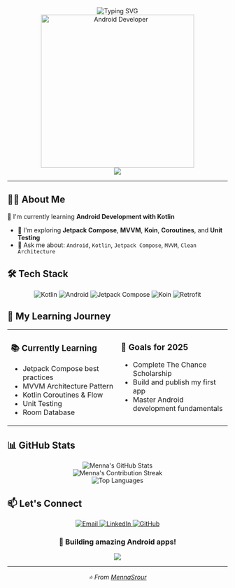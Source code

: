 <div align="center">
  <img src="https://readme-typing-svg.herokuapp.com?font=Fira+Code&weight=600&size=26&duration=3000&pause=1000&color=7F52FF&center=true&vCenter=true&width=500&lines=Hi+there+👋+I'm+Menna+Srour;Android+Developer" alt="Typing SVG" />
</div>

<div align="center">
  <img src="https://media.giphy.com/media/v1.Y2lkPTc5MGI3NjExcDlqY2VhZ3BmY2Z4Z3U0eGZ5Z2h0d2V6Y2x4bWl6Y2N6Z2ZqYiZlcD12MV9pbnRlcm5hbF9naWZfYnlfaWQmY3Q9Zw/L1R1tvI9svkIWwpVYr/giphy.gif" width="350" alt="Android Developer" />
</div>

<div align="center">
  <img src="https://capsule-render.vercel.app/api?type=waving&color=gradient&customColorList=12&height=100&section=header&text=&fontSize=0&animation=twinkling" />
</div>

---

## 👩‍💻 About Me

🌱 I'm currently learning **Android Development with Kotlin**  
- 🧩 I'm exploring **Jetpack Compose**, **MVVM**, **Koin**, **Coroutines**, and **Unit Testing**  
- 💬 Ask me about: `Android`, `Kotlin`, `Jetpack Compose`, `MVVM`, `Clean Architecture`

## 🛠️ Tech Stack

<p align="center">
  <img src="https://img.shields.io/badge/Kotlin-7F52FF?style=for-the-badge&logo=kotlin&logoColor=white" alt="Kotlin" />
  <img src="https://img.shields.io/badge/Android-3DDC84?style=for-the-badge&logo=android&logoColor=white" alt="Android" />
  <img src="https://img.shields.io/badge/Jetpack%20Compose-4285F4?style=for-the-badge&logo=jetpack-compose&logoColor=white" alt="Jetpack Compose" />
  <img src="https://img.shields.io/badge/Koin-FF6B35?style=for-the-badge&logo=koin&logoColor=white" alt="Koin" />
  <img src="https://img.shields.io/badge/Retrofit-8A4182?style=for-the-badge&logo=square&logoColor=white" alt="Retrofit" />
</p>

## 🌱 My Learning Journey

<table align="center">
<tr>
<td width="50%" valign="top">

### 📚 Currently Learning
- Jetpack Compose best practices
- MVVM Architecture Pattern
- Kotlin Coroutines & Flow
- Unit Testing
- Room Database

</td>
<td width="50%" valign="top">

### 🎯 Goals for 2025
- Complete The Chance Scholarship
- Build and publish my first app
- Master Android development fundamentals

</td>
</tr>
</table>

## 📊 GitHub Stats

<div align="center">
  <img src="https://github-readme-stats.vercel.app/api?username=MennaSrour&show_icons=true&theme=radical&hide_border=true&bg_color=0D1117&title_color=7F52FF&icon_color=3DDC84&text_color=FFFFFF" alt="Menna's GitHub Stats" />
</div>

<div align="center">
  <img src="https://streak-stats.demolab.com/?user=MennaSrour&theme=radical&hide_border=true&background=0D1117&stroke=7F52FF&ring=3DDC84&fire=3DDC84&currStreakNum=FFFFFF&sideNums=FFFFFF&currStreakLabel=7F52FF" alt="Menna's Contribution Streak" />
</div>

<div align="center">
  <img src="https://github-readme-stats.vercel.app/api/top-langs/?username=MennaSrour&layout=compact&theme=radical&hide_border=true&bg_color=0D1117&title_color=7F52FF&text_color=FFFFFF" alt="Top Languages" />
</div>

## 📫 Let's Connect

<p align="center">
  <a href="mailto:mennasrour441@gmail.com">
    <img src="https://img.shields.io/badge/Gmail-EA4335?style=for-the-badge&logo=gmail&logoColor=white" alt="Email" />
  </a>
  <a href="https://www.linkedin.com/in/menna-srour-713876235/">
    <img src="https://img.shields.io/badge/LinkedIn-0A66C2?style=for-the-badge&logo=linkedin&logoColor=white" alt="LinkedIn" />
  </a>
  <a href="https://github.com/MennaSrour">
    <img src="https://img.shields.io/badge/GitHub-181717?style=for-the-badge&logo=github&logoColor=white" alt="GitHub" />
  </a>
</p>

<div align="center">
  <h3>🚀 Building amazing Android apps!</h3>
</div>

<div align="center">
  <img src="https://capsule-render.vercel.app/api?type=waving&color=gradient&customColorList=12&height=100&section=footer&text=&fontSize=0&animation=fadeIn" />
</div>

---

<div align="center">
  <i>⭐️ From <a href="https://github.com/MennaSrour">MennaSrour</a></i>
</div>
